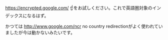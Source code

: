 https://encrypted.google.com/
☝️をお試しください。これで英語圏対象のインデックスになるはず。

かつては http://www.google.com/ncr
no country redirectionがよく使われていましたが今は動かないみたいです。
